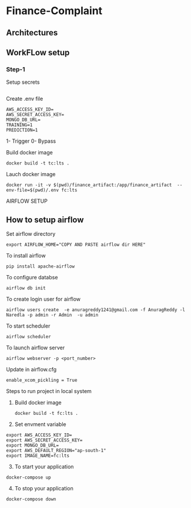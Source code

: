 # Finance-Complaint

## Architectures

## WorkFLow setup
### Step-1
Setup secrets
```bash

```
Create .env file

```
AWS_ACCESS_KEY_ID=
AWS_SECRET_ACCESS_KEY=
MONGO_DB_URL=
TRAINING=1
PREDICTION=1
```
1- Trigger
0- Bypass

Build docker image
```
docker build -t tc:lts .
```

Lauch docker image

```
docker run -it -v $(pwd)/finance_artifact:/app/finance_artifact  --env-file=$(pwd)/.env fc:lts
```


AIRFLOW SETUP

## How to setup airflow

Set airflow directory
```
export AIRFLOW_HOME="COPY AND PASTE airflow dir HERE"
```

To install airflow
```
pip install apache-airflow
```

To configure databse
```
airflow db init
```

To create login user for airflow
```
airflow users create  -e anuragreddy1241@gmail.com -f AnuragReddy -l Naredla -p admin -r Admin  -u admin
```
To start scheduler
```
airflow scheduler
```
To launch airflow server
```
airflow webserver -p <port_number>
```

Update in airflow.cfg
```
enable_xcom_pickling = True
```

Steps to run project in local system


1. Build docker image
   ```
   docker build -t fc:lts .
   ```
2. Set envment variable
```
export AWS_ACCESS_KEY_ID=
export AWS_SECRET_ACCESS_KEY=
export MONGO_DB_URL=
export AWS_DEFAULT_REGION="ap-south-1"
export IMAGE_NAME=fc:lts
```
3. To start your application
```
docker-compose up
```
4. To stop your application
```
docker-compose down
```